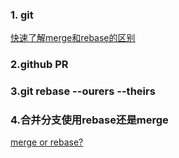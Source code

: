 
### 1. git
[快速了解merge和rebase的区别]("https://learngitbranching.js.org/?locale=zh_CN")
### 2.github PR
### 3.git rebase --ourers --theirs
### 4.合并分支使用rebase还是merge
[merge or rebase?]("https://www.zhihu.com/question/61283395/answer/186122300")